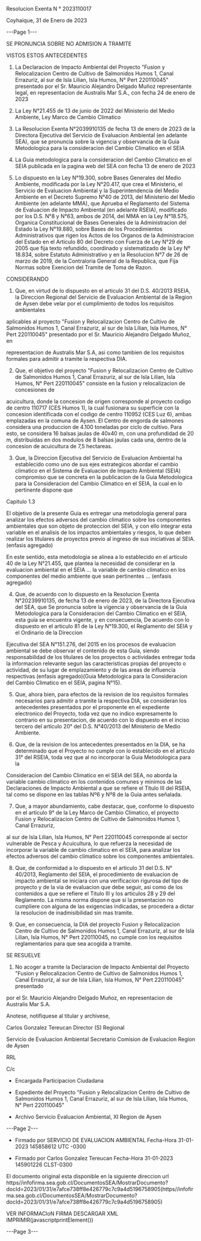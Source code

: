 Resolucion Exenta N ° 2023110017

Coyhaique, 31 de Enero de 2023


---Page 1---

SE PRONUNCIA SOBRE NO ADMISION A TRAMITE

VISTOS ESTOS ANTECEDENTES

1. La Declaracion de Impacto Ambiental del Proyecto "Fusion y Relocalizacion Centro de Cultivo de Salmonidos Humos 1, Canal Errazuriz, al sur de Isla Lilian, Isla Humos, N° Pert 220110045" presentado por el Sr. Mauricio
Alejandro Delgado Muñoz representante legal, en representacion de Australis Mar S.A., con fecha 24 de enero de 2023

2. La Ley N°21.455 de 13 de junio de 2022 del Ministerio del Medio Ambiente, Ley Marco de Cambio Climatico

3. La Resolucion Exenta N°2039910135 de fecha 13 de enero de 2023 de la Directora Ejecutiva del Servicio de Evaluacion Ambiental (en adelante SEA), que se pronuncia sobre la vigencia y observancia de la Guia Metodologica
para la consideracion del Cambio Climatico en el SEIA

4. La Guia metodologica para la consideracion del Cambio Climatico en el SEIA publicada en la pagina web del SEA con fecha 13 de enero de 2023

5. Lo dispuesto en la Ley N°19.300, sobre Bases Generales del Medio Ambiente, modificada por la Ley N°20.417, que crea el Ministerio, el Servicio de Evaluacion Ambiental y la Superintendencia del Medio Ambiente en el
Decreto Supremo N°40 de 2013, del Ministerio del Medio Ambiente (en adelante MMA), que Aprueba el Reglamento del Sistema de Evaluacion de Impacto Ambiental (en adelante RSEIA), modificado por los D.S. N°8 y
N°63, ambos de 2014, del MMA en la Ley N°18.575, Organica Constitucional de Bases Generales de la Administracion del Estado la Ley N°19.880, sobre Bases de los Procedimientos Administrativos que rigen los Actos de
los Organos de la Administracion del Estado en el Articulo 80 del Decreto con Fuerza de Ley N°29 de 2005 que fija texto refundido, coordinado y sistematizado de la Ley Nº 18.834, sobre Estatuto Administrativo y en la
Resolucion N°7 de 26 de marzo de 2019, de la Contraloria General de la Republica, que Fija Normas sobre Exencion del Tramite de Toma de Razon.

CONSIDERANDO

1. Que, en virtud de lo dispuesto en el articulo 31 del D.S. 40/2013 RSEIA, la Direccion Regional del Servicio de Evaluacion Ambiental de la Region de Aysen debe velar por el cumplimiento de todos los requisitos ambientales

aplicables al proyecto "Fusion y Relocalizacion Centro de Cultivo de Salmonidos Humos 1, Canal Errazuriz, al sur de Isla Lilian, Isla Humos, N° Pert 220110045" presentado por el Sr. Mauricio Alejandro Delgado Muñoz, en

representacion de Australis Mar S.A, asi como tambien de los requisitos formales para admitir a tramite la respectiva DIA.

2. Que, el objetivo del proyecto "Fusion y Relocalizacion Centro de Cultivo de Salmonidos Humos 1, Canal Errazuriz, al sur de Isla Lilian, Isla Humos, N° Pert 220110045" consiste en la fusion y relocalizacion de concesiones de

acuicultura, donde la concesion de origen corresponde al proyecto codigo de centro 110717 (CES Humos 1), la cual fusionara su superficie con la concesion identificada con el codigo de centro 110952 (CES Luz 6), ambas
emplazadas en la comuna de Aysen. El Centro de engorda de salmones considera una produccion de 4.100 toneladas por ciclo de cultivo. Para esto, se considera 16 balsas jaulas de 40x40 m, con una profundidad de 20 m,
distribuidas en dos modulos de 8 balsas jaulas cada una, dentro de la concesion de acuicultura de 7,5 hectareas.

3. Que, la Direccion Ejecutiva del Servicio de Evaluacion Ambiental ha establecido como uno de sus ejes estrategicos abordar el cambio climatico en el Sistema de Evaluacion de Impacto Ambiental (SEIA) compromiso que se
concreta en la publicacion de la Guia Metodologica para la Consideracion del Cambio Climatico en el SEIA, la cual en lo pertinente dispone que

Capitulo 1.3

El objetivo de la presente Guia es entregar una metodologia general para analizar los efectos adversos del cambio climatico sobre los componentes ambientales que son objeto de proteccion del SEIA, y con ello integrar
esta variable en el analisis de los impactos ambientales y riesgos, lo que deben realizar los titulares de proyectos previo al ingreso de sus iniciativas al SEIA. (enfasis agregado)

En este sentido, esta metodologia se alinea a lo establecido en el articulo 40 de la Ley N°21.455, que plantea la necesidad de considerar en la evaluacion ambiental en el SEIA … la variable de cambio climatico en
los componentes del medio ambiente que sean pertinentes … (enfasis agregado)

4. Que, de acuerdo con lo dispuesto en la Resolucion Exenta N°20239910135, de fecha 13 de enero de 2023, de la Directora Ejecutiva del SEA, que Se pronuncia sobre la vigencia y observancia de la Guia Metodologica para la
Consideracion del Cambio Climatico en el SEIA, esta guia se encuentra vigente, y en consecuencia, De acuerdo con lo dispuesto en el articulo 81 de la Ley N°19.300, el Reglamento del SEIA y el Ordinario de la Direccion

Ejecutiva del SEA N°151.276, del 2015 en los procesos de evaluacion ambiental se debe observar el contenido de esta Guia, siendo responsabilidad de los titulares de los proyectos o actividades entregar toda la
informacion relevante segun las caracteristicas propias del proyecto o actividad, de su lugar de emplazamiento y de las areas de influencia respectivas (enfasis agregado)(Guia Metodologica para la
Consideracion del Cambio Climatico en el SEIA, pagina N°15).

5. Que, ahora bien, para efectos de la revision de los requisitos formales necesarios para admitir a tramite la respectiva DIA, se consideran los antecedentes presentados por el proponente en el expediente electronico del
Proyecto, toda vez que no indico expresamente lo contrario en su presentacion, de acuerdo con lo dispuesto en el inciso tercero del articulo 20° del D.S. N°40/2013 del Ministerio de Medio Ambiente.

6. Que, de la revision de los antecedentes presentados en la DIA, se ha determinado que el Proyecto no cumple con lo establecido en el articulo 31° del RSEIA, toda vez que al no incorporar la Guia Metodologica para la

Consideracion del Cambio Climatico en el SEIA del SEA, no aborda la variable cambio climatico en los contenidos comunes y minimos de las Declaraciones de Impacto Ambiental a que se refiere el Titulo III del RSEIA, tal
como se dispone en las tablas Nº6 y Nº8 de la Guia antes señalada.

7. Que, a mayor abundamiento, cabe destacar, que, conforme lo dispuesto en el articulo 9° de la Ley Marco de Cambio Climatico, el proyecto Fusion y Relocalizacion Centro de Cultivo de Salmonidos Humos 1, Canal Errazuriz,

al sur de Isla Lilian, Isla Humos, N° Pert 220110045 corresponde al sector vulnerable de Pesca y Acuicultura, lo que refuerza la necesidad de incorporar la variable de cambio climatico en el SEIA, para analizar los
efectos adversos del cambio climatico sobre los componentes ambientales.

8. Que, de conformidad a lo dispuesto en el articulo 31 del D.S. N° 40/2013, Reglamento del SEIA, el procedimiento de evaluacion de impacto ambiental se iniciara con una verificacion rigurosa del tipo de proyecto y de la via de
evaluacion que debe seguir, asi como de los contenidos a que se refiere el Titulo III y los articulos 28 y 29 del Reglamento. La misma norma dispone que si la presentacion no cumpliere con alguna de las exigencias
indicadas, se procedera a dictar la resolucion de inadmisibilidad sin mas tramite.

9. Que, en consecuencia, la DIA del proyecto Fusion y Relocalizacion Centro de Cultivo de Salmonidos Humos 1, Canal Errazuriz, al sur de Isla Lilian, Isla Humos, N° Pert 220110045, no cumple con los requisitos
reglamentarios para que sea acogida a tramite.

SE RESUELVE

1. No acoger a tramite la Declaracion de Impacto Ambiental del Proyecto "Fusion y Relocalizacion Centro de Cultivo de Salmonidos Humos 1, Canal Errazuriz, al sur de Isla Lilian, Isla Humos, N° Pert 220110045" presentado

por el Sr. Mauricio Alejandro Delgado Muñoz, en representacion de Australis Mar S.A.

Anotese, notifiquese al titular y archivese,

Carlos Gonzalez Tereucan
Director (S) Regional

Servicio de Evaluacion Ambiental
Secretario Comision de Evaluacion
Region de Aysen

RRL

C/c

- Encargada Participacion Ciudadana

- Expediente del Proyecto "Fusion y Relocalizacion Centro de Cultivo de Salmonidos Humos 1, Canal Errazuriz, al sur de Isla Lilian, Isla Humos, N° Pert 220110045"

- Archivo Servicio Evaluacion Ambiental, XI Region de Aysen


---Page 2---

- Firmado por SERVICIO DE EVALUACION AMBIENTAL Fecha-Hora 31-01-2023 145858612 UTC -0300

- Firmado por Carlos Gonzalez Tereucan Fecha-Hora 31-01-2023 145901226 CLST-0300

El documento original esta disponible en la siguiente direccion url
https//infofirma.sea.gob.cl/DocumentosSEA/MostrarDocumento?docId=2023/01/31/e7afce738ff8e426779c7c9a4d5196758905(https//infofirma.sea.gob.cl/DocumentosSEA/MostrarDocumento?docId=2023/01/31/e7afce738ff8e426779c7c9a4d5196758905)

VER INFORMACIoN FIRMA DESCARGAR XML IMPRIMIR(javascriptprintElement())


---Page 3---

